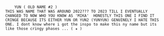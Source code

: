         YUN ( OLD NAME #2 )                                                  THIS WAS NAME THAT WAS AROUND 2022??? TO 2023 TILL I EVENTUALLY CHANGED TO NOW WHO YOU KNOW AS 'MIKA'  HONESTLY THIS ONE I FIND IT CRINGE BECAUSE ITS EITHER YUN OR YUN2 (YUNYUN) GENUINELY I HATE THIS ONE. I dont know where i got the inspo to make this ny name but its like those cringy phases ... ( ★ ) 

